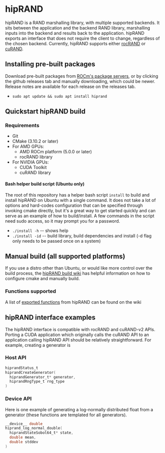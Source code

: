 # hipRAND

hipRAND is a RAND marshalling library, with multiple supported backends. 
It sits between the application and the backend RAND library, 
marshalling inputs into the backend and results back to the application.
hipRAND exports an interface that does not require the client to change, regardless of the chosen backend.
Currently, hipRAND supports either [rocRAND](https://github.com/ROCmSoftwarePlatform/rocRAND) 
or [cuRAND](https://developer.nvidia.com/curand).

## Installing pre-built packages
Download pre-built packages from 
[ROCm's package servers](https://rocm.github.io/install.html#installing-from-amd-rocm-repositories), or by clicking 
the github releases tab and manually downloading, which could be newer. 
Release notes are available for each release on the releases tab.

- `sudo apt update && sudo apt install hiprand`

## Quickstart hipRAND build

### Requirements
- Git
- CMake (3.10.2 or later)
- For AMD GPUs:
  - AMD ROCm platform (5.0.0 or later)
  - rocRAND library
- For NVIDIA GPUs:
  - CUDA Toolkit
  - cuRAND library

#### Bash helper build script (Ubuntu only)
The root of this repository has a helper bash script `install` to build and install hipRAND on Ubuntu with a single command.  It does not take a lot of options and hard-codes configuration that can be specified through invoking cmake directly, but it's a great way to get started quickly and can serve as an example of how to build/install. A few commands in the script need sudo access, so it may prompt you for a password.
*  `./install -h`  -- shows help
*  `./install -id` -- build library, build dependencies and install (-d flag only needs to be passed once on a system)

## Manual build (all supported platforms)
If you use a distro other than Ubuntu, or would like more control over the build process, the [hipRAND build wiki](https://github.com/ROCmSoftwarePlatform/hipRAND/wiki/Build) has helpful information on how to configure cmake and manually build.

### Functions supported
A list of [exported functions](https://github.com/ROCmSoftwarePlatform/hipRAND/wiki/Exported-functions) from hipRAND can be found on the wiki

## hipRAND interface examples
The hipRAND interface is compatible with rocRAND and cuRAND-v2 APIs. Porting a CUDA application which originally calls the cuRAND API to an application calling hipRAND API should be relatively straightforward. For example, creating a generator is

### Host API
```c
hiprandStatus_t
hiprandCreateGenerator(
  hiprandGenerator_t* generator,
  hiprandRngType_t rng_type
)
```

### Device API
Here is one example of generating a log-normally distributed float from a generator (these functions are templated for all generators).
```c
__device__ double 
hiprand_log_normal_double(
  hiprandStateSobol64_t* state,
  double mean,
  double stddev
)
```

